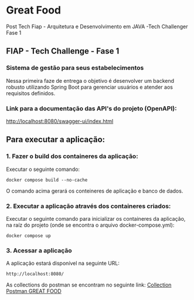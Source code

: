 # Great Food
Post Tech Fiap - Arquitetura e Desenvolvimento em JAVA -Tech Challenger Fase 1

## FIAP - Tech Challenge - Fase 1


### Sistema de gestão para seus estabelecimentos

Nessa primeira faze de entrega o objetivo é desenvolver um backend robusto utilizando Spring Boot para gerenciar usuários e atender aos requisitos definidos.

### Link para a documentação das API's do projeto (OpenAPI):
[http://localhost:8080/swagger-ui/index.html](http://localhost:8080/swagger-ui/index.html)


## Para executar a aplicação:

### 1. Fazer o build dos containeres da aplicação:
Executar o seguinte comando:
    
    docker compose build --no-cache

O comando acima gerará os conteineres de aplicação e banco de dados.

### 2. Executar a aplicação através dos containeres criados:
Executar o seguinte comando para inicializar os containeres da aplicação, na raíz do projeto (onde se encontra o arquivo docker-compose.yml):

    docker compose up

### 3. Acessar a aplicação
A aplicação estará disponível na seguinte URL:

    http://localhost:8080/

As collections do postman se encontram no seguinte link: [Collection Postman GREAT FOOD](https://github.com/MaiconFiuza/Great-Food-/blob/main/Projeto%20M%C3%B3dulo%201.postman_collection.json)
